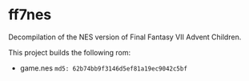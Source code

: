 # ff7nes

Decompilation of the NES version of Final Fantasy VII Advent Children.

This project builds the following rom:

* game.nes ```md5: 62b74bb9f3146d5ef81a19ec9042c5bf```
